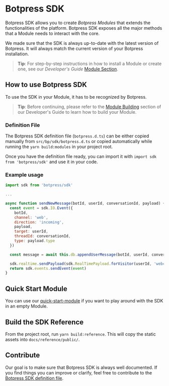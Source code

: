 # Botpress SDK

Botpress SDK allows you to create _Botpress Modules_ that extends the functionalities of the platform. Botpress SDK exposes all the major methods that a Module needs to interact with the core.

We made sure that the SDK is always up-to-date with the latest version of Botpress. It will always match the current version of your Botpress installation.

> **Tip**: For step-by-step instructions in how to install a Module or create one, see our _Developer's Guide_ [Module Section](https://botpress.com/docs/modules/install/).

## How to use Botpress SDK

To use the SDK in your Module, it has to be recognized by Botpress.

> **Tip**: Before continuing, please refer to the [Module Building](https://botpress.com/docs/modules/build/) section of our Developer's Guide to learn how to build your Module.

### Definition File

The Botpress SDK definition file (`botpress.d.ts`) can be either copied manually from `src/bp/sdk/botpress.d.ts` or copied automatically while running the `yarn build:modules` in your project root.

Once you have the definition file ready, you can import it with `import sdk from 'botpress/sdk'` and use it in your code.

### Example usage

```javascript
import sdk from 'botpress/sdk'

...

async function sendNewMessage(botId, userId, conversationId, payload) {
  const event = sdk.IO.Event({
    botId,
    channel: 'web',
    direction: 'incoming',
    payload,
    target: userId,
    threadId: conversationId,
    type: payload.type
  })

  const message = await this.db.appendUserMessage(botId, userId, conversationId, persistedPayload)

  sdk.realtime.sendPayload(sdk.RealTimePayload.forVisitor(userId, 'webchat.message', message))
  return sdk.events.sendEvent(event)
}
```

## Quick Start Module

You can use our [quick-start-module](https://github.com/botpress/quick-start-module) if you want to play around with the SDK in an empty Module.

## Build the SDK Reference

From the project root, run `yarn build:reference`. This will copy the static assets into `docs/reference/public/`.

## Contribute

Our goal is to make sure that Botpress SDK is always well documented. If you find things you can improve or clarify, feel free to contribute to the [Botpress SDK definition file](https://github.com/botpress/botpress/blob/master/src/bp/sdk/botpress.d.ts).
